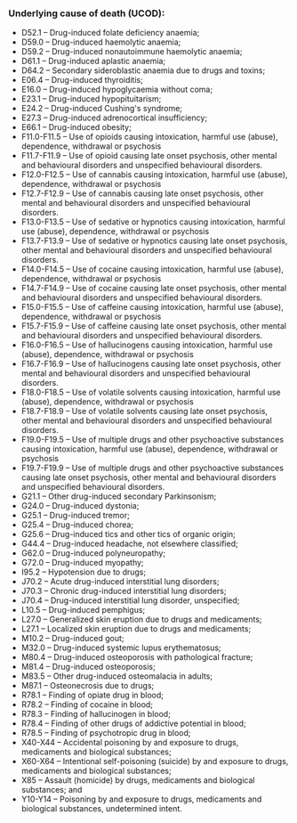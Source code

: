 ### Underlying cause of death (UCOD):

- D52.1 – Drug-induced folate deficiency anaemia;
- D59.0 – Drug-induced haemolytic anaemia;
- D59.2 – Drug-induced nonautoimmune haemolytic anaemia;
- D61.1 – Drug-induced aplastic anaemia;
- D64.2 – Secondary sideroblastic anaemia due to drugs and toxins;
- E06.4 – Drug-induced thyroiditis;
- E16.0 – Drug-induced hypoglycaemia without coma;
- E23.1 – Drug-induced hypopituitarism;
- E24.2 – Drug-induced Cushing's syndrome;
- E27.3 – Drug-induced adrenocortical insufficiency;
- E66.1 – Drug-induced obesity;
- F11.0-F11.5 – Use of opioids causing intoxication, harmful use (abuse), dependence, withdrawal or psychosis
- F11.7-F11.9 – Use of opioid causing late onset psychosis, other mental and behavioural disorders and unspecified behavioural disorders.
- F12.0-F12.5 – Use of cannabis causing intoxication, harmful use (abuse), dependence, withdrawal or psychosis
- F12.7-F12.9 – Use of cannabis causing late onset psychosis, other mental and behavioural disorders and unspecified behavioural disorders.
- F13.0-F13.5 – Use of sedative or hypnotics causing intoxication, harmful use (abuse), dependence, withdrawal or psychosis
- F13.7-F13.9 – Use of sedative or hypnotics causing late onset psychosis, other mental and behavioural disorders and unspecified behavioural disorders.
- F14.0-F14.5 – Use of cocaine causing intoxication, harmful use (abuse), dependence, withdrawal or psychosis
- F14.7-F14.9 – Use of cocaine causing late onset psychosis, other mental and behavioural disorders and unspecified behavioural disorders.
- F15.0-F15.5 – Use of caffeine causing intoxication, harmful use (abuse), dependence, withdrawal or psychosis
- F15.7-F15.9 – Use of caffeine causing late onset psychosis, other mental and behavioural disorders and unspecified behavioural disorders.
- F16.0-F16.5 – Use of hallucinogens causing intoxication, harmful use (abuse), dependence, withdrawal or psychosis
- F16.7-F16.9 – Use of hallucinogens causing late onset psychosis, other mental and behavioural disorders and unspecified behavioural disorders.
- F18.0-F18.5 – Use of volatile solvents causing intoxication, harmful use (abuse), dependence, withdrawal or psychosis
- F18.7-F18.9 – Use of volatile solvents causing late onset psychosis, other mental and behavioural disorders and unspecified behavioural disorders.
- F19.0-F19.5 – Use of multiple drugs and other psychoactive substances causing intoxication, harmful use (abuse), dependence, withdrawal or psychosis
- F19.7-F19.9 – Use of multiple drugs and other psychoactive substances causing late onset psychosis, other mental and behavioural disorders and unspecified behavioural disorders.
- G21.1 – Other drug-induced secondary Parkinsonism;
- G24.0 – Drug-induced dystonia;
- G25.1 – Drug-induced tremor;
- G25.4 – Drug-induced chorea;
- G25.6 – Drug-induced tics and other tics of organic origin;
- G44.4 – Drug-induced headache, not elsewhere classified;
- G62.0 – Drug-induced polyneuropathy;
- G72.0 – Drug-induced myopathy;
- I95.2 – Hypotension due to drugs;
- J70.2 – Acute drug-induced interstitial lung disorders;
- J70.3 – Chronic drug-induced interstitial lung disorders;
- J70.4 – Drug-induced interstitial lung disorder, unspecified;
- L10.5 – Drug-induced pemphigus;
- L27.0 – Generalized skin eruption due to drugs and medicaments;
- L27.1 – Localized skin eruption due to drugs and medicaments;
- M10.2 – Drug-induced gout;
- M32.0 – Drug-induced systemic lupus erythematosus;
- M80.4 – Drug-induced osteoporosis with pathological fracture;
- M81.4 – Drug-induced osteoporosis;
- M83.5 – Other drug-induced osteomalacia in adults;
- M87.1 – Osteonecrosis due to drugs;
- R78.1 – Finding of opiate drug in blood;
- R78.2 – Finding of cocaine in blood;
- R78.3 – Finding of hallucinogen in blood;
- R78.4 – Finding of other drugs of addictive potential in blood;
- R78.5 – Finding of psychotropic drug in blood;
- X40-X44 – Accidental poisoning by and exposure to drugs, medicaments and biological substances;
- X60-X64 – Intentional self-poisoning (suicide) by and exposure to drugs, medicaments and biological substances;
- X85 – Assault (homicide) by drugs, medicaments and biological substances; and
- Y10-Y14 – Poisoning by and exposure to drugs, medicaments and biological substances, undetermined intent.
